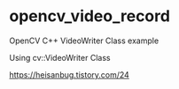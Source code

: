 # opencv_video_record
OpenCV C++ VideoWriter Class example

Using cv::VideoWriter Class

https://heisanbug.tistory.com/24
